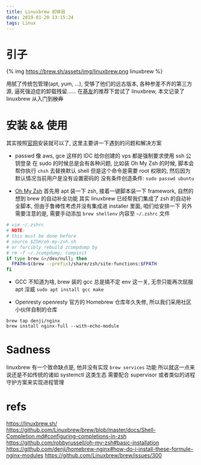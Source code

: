 ```yaml
---
title: Linuxbrew 初体验
date: 2019-01-20 13:15:24
tags: Linux
---
```


# 引子

{% img https://brew.sh/assets/img/linuxbrew.png linuxbrew %}

用腻了传统包管理(apt, yum, ...), 受够了他们的远古版本, 各种参差不齐的第三方源, 逼死强迫症的卸载残留......
在[基友](https://fyibmsd.github.io)的推荐下尝试了 linuxbrew, 本文记录了 linuxbrew 从入门到~~放弃~~

# 安装 && 使用

其实按照[官网](https://linuxbrew.sh)安装就可以了, 这里主要讲一下遇到的问题和解决方案

 - passwd
像 aws, gce 这样的 IDC 给你创建的 vps 都是强制要求使用 ssh 公钥登录
在 sudo 的时候总是会有各种问题, 比如装 Oh My Zsh 的时候, 脚本会帮你执行 `chsh` 去替换默认 shell
但是这个命令是需要 root 权限的, 然后因为默认情况当前用户是没有设置密码的
没有条件创造条件: `sudo passwd ubuntu`

 - [Oh My Zsh](https://github.com/robbyrussell/oh-my-zsh#basic-installation)
首先用 apt 装一下 zsh, 接着一键脚本装一下 framework, 自然的想到 brew 的自动补全功能
其实 linuxbrew 已经帮我们集成了 zsh 的自动补全脚本, 但由于鲁棒性考虑并没有集成进 installer 里面, 咱们给安排一下
另外需要注意的是, 需要手动添加 `brew shellenv` 内容至 `~/.zshrc` 文件
```bash
# vim ~/.zshrc
# NOTE:
# this must be done before
# source $ZSH/oh-my-zsh.sh
# or forcibly rebuild zcompdump by
# rm -f ~/.zcompdump; compinit
if type brew &>/dev/null; then
  FPATH=$(brew --prefix)/share/zsh/site-functions:$FPATH
fi
```

 - GCC
不知道为啥, brew 装的 gcc 总是搞不定 env 这一关, 无奈只能再次屈服 apt 淫威 `sudo apt install gcc make`

 - Openresty
openresty 官方的 Homebrew 仓库年久失修, 所以我们采用社区小伙伴自制的仓库
```
brew tap denji/nginx
brew install nginx-full --with-echo-module
```

# Sadness
linuxbrew 有一个致命缺点是, 他并没有实现 `brew services` 功能
所以就这一点来说还是不如传统的诸如 systemctl 这类生态
需要配合 supervisor 或者类似的进程守护方案来实现进程管理

# refs

https://linuxbrew.sh/
https://github.com/Linuxbrew/brew/blob/master/docs/Shell-Completion.md#configuring-completions-in-zsh
https://github.com/robbyrussell/oh-my-zsh#basic-installation
https://github.com/denji/homebrew-nginx#how-do-i-install-these-formule-nginx-modules
https://github.com/Linuxbrew/brew/issues/300
